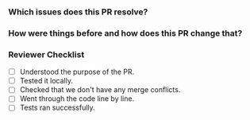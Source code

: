 ### Which issues does this PR resolve?

### How were things before and how does this PR change that?

### Reviewer Checklist

- [ ] Understood the purpose of the PR.
- [ ] Tested it locally.
- [ ] Checked that we don't have any merge conflicts.
- [ ] Went through the code line by line.
- [ ] Tests ran successfully.
